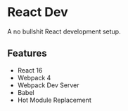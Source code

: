 # React Dev

A no bullshit React development setup.

## Features
- React 16
- Webpack 4
- Webpack Dev Server
- Babel
- Hot Module Replacement
